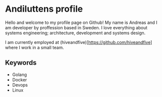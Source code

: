# Andiluttens profile

Hello and welcome to my profile page on Github!
My name is Andreas and I am developer by proffession based in Sweden. I love everything about systems engineering; architecture, development and systems design.

I am currently employed at (hiveandfive)[https://github.com/hiveandfive] where I work in a small team.

## Keywords

- Golang
- Docker
- Devops
- Linux